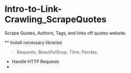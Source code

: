# Intro-to-Link-Crawling_ScrapeQuotes
Scrape Quotes, Authors, Tags, and links off quotes website.

** Install necessary libraries
> Requests, BeautifulSoup, Time, Pandas
- Handle HTTP Requests
-  
